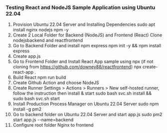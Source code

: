 ### Testing React and NodeJS Sample Application using Ubuntu 22.04 ###

1.  Provision Ubuntu 22.04 Server and Installing Dependencies
        sudo apt install nginx nodejs npm -y
2.  Create 2 Local Folder for Backend (NodeJS) and Frontend (React) 
        Clone nodejsbackend and reactfrontend
3.  Go to Backend Folder and install npm express
        npm init -y && npm install express
4.  Create app.js
5.  Go to Frontend Folder and Install React App sample using npx (if not cloning from https://github.com/downey88/reactfrontend)
        npx create-react-app .
6.  Build React 
        npm run build
7.  Create Github Action and choose NodeJS
8.  Create Runner Settings > Actions > Runners > New self-hosted runner, follow the instruction then install & start 
        sudo bash svc.sh install && sudo bash svc.sh start
9.  Install Production Process Manager on Ubuntu 22.04 Server
        sudo npm install -g pm2
10. Go to backend folder on Ubuntu 22.04 Server and start app.js
        sudo pm2 start app.js --name=backend
11. Configure root folder Nginx to frontend

